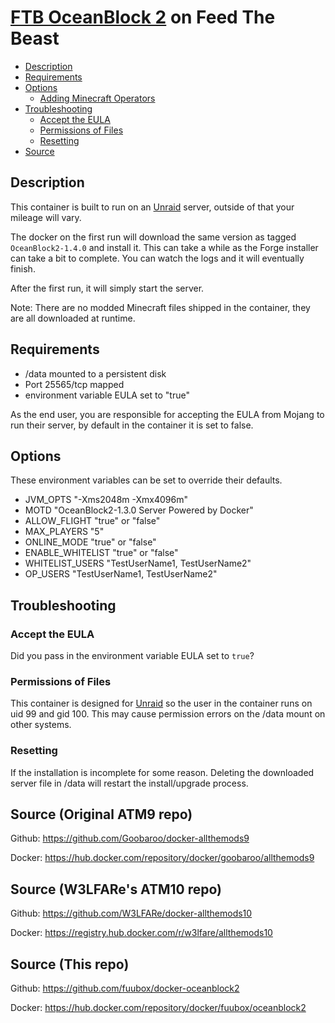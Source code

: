 # [FTB OceanBlock 2](https://feed-the-beast.com/modpacks/128-ftb-oceanblock-2) on Feed The Beast
<!-- toc -->

- [Description](#description)
- [Requirements](#requirements)
- [Options](#options)
  * [Adding Minecraft Operators](#adding-minecraft-operators)
- [Troubleshooting](#troubleshooting)
  * [Accept the EULA](#accept-the-eula)
  * [Permissions of Files](#permissions-of-files)
  * [Resetting](#resetting)
- [Source](#source-original-atm9-repo)

<!-- tocstop -->

## Description

This container is built to run on an [Unraid](https://unraid.net) server, outside of that your mileage will vary.

The docker on the first run will download the same version as tagged `OceanBlock2-1.4.0` and install it.  This can take a while as the Forge installer can take a bit to complete.  You can watch the logs and it will eventually finish.

After the first run, it will simply start the server.

Note: There are no modded Minecraft files shipped in the container, they are all downloaded at runtime.

## Requirements

* /data mounted to a persistent disk
* Port 25565/tcp mapped
* environment variable EULA set to "true"

As the end user, you are responsible for accepting the EULA from Mojang to run their server, by default in the container it is set to false.

## Options

These environment variables can be set to override their defaults.

* JVM_OPTS "-Xms2048m -Xmx4096m"
* MOTD "OceanBlock2-1.3.0 Server Powered by Docker"
* ALLOW_FLIGHT "true" or "false"
* MAX_PLAYERS "5"
* ONLINE_MODE "true" or "false"
* ENABLE_WHITELIST "true" or "false"
* WHITELIST_USERS "TestUserName1, TestUserName2"
* OP_USERS "TestUserName1, TestUserName2"

## Troubleshooting

### Accept the EULA
Did you pass in the environment variable EULA set to `true`?

### Permissions of Files
This container is designed for [Unraid](https://unraid.net) so the user in the container runs on uid 99 and gid 100.  This may cause permission errors on the /data mount on other systems.

### Resetting
If the installation is incomplete for some reason.  Deleting the downloaded server file in /data will restart the install/upgrade process.

## Source (Original ATM9 repo)
Github: https://github.com/Goobaroo/docker-allthemods9

Docker: https://hub.docker.com/repository/docker/goobaroo/allthemods9

## Source (W3LFARe's ATM10 repo)
Github: https://github.com/W3LFARe/docker-allthemods10

Docker: https://registry.hub.docker.com/r/w3lfare/allthemods10 

## Source (This repo)
Github: https://github.com/fuubox/docker-oceanblock2

Docker: https://hub.docker.com/repository/docker/fuubox/oceanblock2